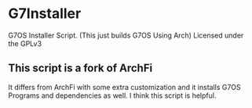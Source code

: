 # G7Installer
G7OS Installer Script. (This just builds G7OS Using Arch)
Licensed under the GPLv3
## This script is a fork of ArchFi
It differs from ArchFi with some extra customization and it installs G7OS Programs and dependencies as well. I think this script is helpful.
